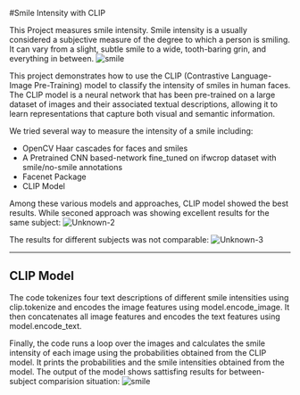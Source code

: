 #Smile Intensity with CLIP

This Project measures smile intensity. Smile intensity is a usually considered a subjective measure of the degree to which a person is smiling. It can vary from a slight, subtle smile to a wide, tooth-baring grin, and everything in between.
![smile](https://user-images.githubusercontent.com/71953974/235794735-52c273e0-51ad-4e1e-9660-57ac127d48bf.png)

This project demonstrates how to use the CLIP (Contrastive Language-Image Pre-Training) model to classify the intensity of smiles in human faces. The CLIP model is a neural network that has been pre-trained on a large dataset of images and their associated textual descriptions, allowing it to learn representations that capture both visual and semantic information.

 We tried several way to measure the intensity of a smile including: 
- OpenCV Haar cascades for faces and smiles
- A Pretrained CNN based-network fine_tuned on ifwcrop dataset with smile/no-smile annotations
- Facenet Package
- CLIP Model

Among these various models and approaches, CLIP model showed the best results. While seconed approach was showing excellent results for the same subject:
![Unknown-2](https://user-images.githubusercontent.com/71953974/235799186-a961849b-a2bb-4bfd-aeee-8a3741d3767c.png)


The results for different subjects was not comparable:
![Unknown-3](https://user-images.githubusercontent.com/71953974/235799199-95046e09-0d43-499b-8c75-70ebc545e213.png)


-----------------------------------------------------------------------------------------------------------------------------------------------
CLIP Model
-----------------------------------------------------------------------------------------------------------------------------------------------

The code tokenizes four text descriptions of different smile intensities using clip.tokenize and encodes the image features using model.encode_image. It then concatenates all image features and encodes the text features using model.encode_text.

Finally, the code runs a loop over the images and calculates the smile intensity of each image using the probabilities obtained from the CLIP model. It prints the probabilities and the smile intensities obtained from the model. The output of the model shows sattisfing results for between-subject comparision situation:
![smile](https://user-images.githubusercontent.com/71953974/235794735-52c273e0-51ad-4e1e-9660-57ac127d48bf.png)

